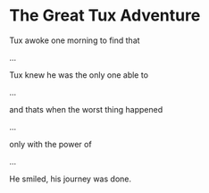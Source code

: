# The Great Tux Adventure

Tux awoke one morning to find that

...

Tux knew he was the only one able to

...

and thats when the worst thing happened

...

only with the power of 

...

He smiled, his journey was done.